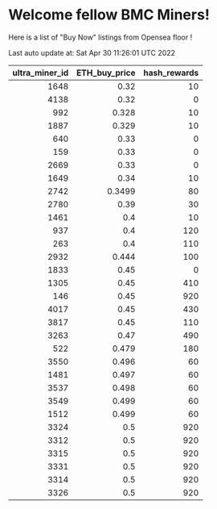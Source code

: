 # Welcome fellow BMC Miners!
Here is a list of "Buy Now" listings from Opensea floor !


Last auto update at: Sat Apr 30 11:26:01 UTC 2022


|   ultra_miner_id |   ETH_buy_price |   hash_rewards |
|-----------------:|----------------:|---------------:|
|             1648 |          0.32   |             10 |
|             4138 |          0.32   |              0 |
|              992 |          0.328  |             10 |
|             1887 |          0.329  |             10 |
|              640 |          0.33   |              0 |
|              159 |          0.33   |              0 |
|             2669 |          0.33   |              0 |
|             1649 |          0.34   |             10 |
|             2742 |          0.3499 |             80 |
|             2780 |          0.39   |             30 |
|             1461 |          0.4    |             10 |
|              937 |          0.4    |            120 |
|              263 |          0.4    |            110 |
|             2932 |          0.444  |            100 |
|             1833 |          0.45   |              0 |
|             1305 |          0.45   |            410 |
|              146 |          0.45   |            920 |
|             4017 |          0.45   |            430 |
|             3817 |          0.45   |            110 |
|             3263 |          0.47   |            490 |
|              522 |          0.479  |            180 |
|             3550 |          0.496  |             60 |
|             1481 |          0.497  |             60 |
|             3537 |          0.498  |             60 |
|             3549 |          0.499  |             60 |
|             1512 |          0.499  |             60 |
|             3324 |          0.5    |            920 |
|             3312 |          0.5    |            920 |
|             3315 |          0.5    |            920 |
|             3331 |          0.5    |            920 |
|             3314 |          0.5    |            920 |
|             3326 |          0.5    |            920 |